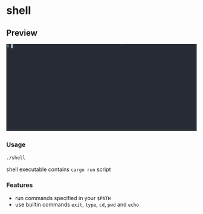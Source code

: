 # shell

## Preview

<p align="center">
  <img alt="Example" src="assets/example.gif" />
</p>

### Usage

```sh
./shell
```

shell executable contains `cargo run` script

### Features

- run commands specified in your `$PATH`
- use builtin commands `exit`, `type`, `cd`, `pwd` and `echo`
